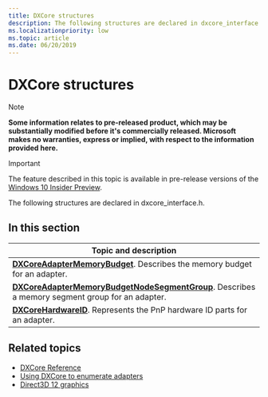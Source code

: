 ```yaml
---
title: DXCore structures
description: The following structures are declared in dxcore_interface.h.
ms.localizationpriority: low
ms.topic: article
ms.date: 06/20/2019
---
```


# DXCore structures

> [!NOTE]
> **Some information relates to pre-released product, which may be substantially modified before it's commercially released. Microsoft makes no warranties, express or implied, with respect to the information provided here.**

> [!IMPORTANT]
> The feature described in this topic is available in pre-release versions of the [Windows 10 Insider Preview](https://www.microsoft.com/software-download/windowsinsiderpreviewSDK).

The following structures are declared in dxcore_interface.h.

## In this section

| Topic and description |
|-|
| [**DXCoreAdapterMemoryBudget**](/windows/win32/dxcore/dxcore_interface/ns-dxcore_interface-dxcoreadaptermemorybudget). Describes the memory budget for an adapter. |
| [**DXCoreAdapterMemoryBudgetNodeSegmentGroup**](/windows/win32/dxcore/dxcore_interface/ns-dxcore_interface-dxcoreadaptermemorybudgetnodesegmentgroup). Describes a memory segment group for an adapter. |
| [**DXCoreHardwareID**](/windows/win32/dxcore/dxcore_interface/ns-dxcore_interface-dxcorehardwareid). Represents the PnP hardware ID parts for an adapter. |

## Related topics

* [DXCore Reference](/windows/win32/dxcore/dxcore-reference)
* [Using DXCore to enumerate adapters](/windows/win32/dxcore/dxcore-enum-adapters)
* [Direct3D 12 graphics](/windows/win32/direct3d12/direct3d-12-graphics)